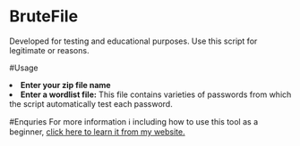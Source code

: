 # BruteFile
Developed for testing and educational purposes. Use this script for legitimate or reasons.

#Usage
<li><b>Enter your zip file name</b></li>
<li><b>Enter a wordlist file:</b> This file contains varieties of passwords from which the script automatically test each password.

#Enquries
For more information ℹ️ including how to use this tool as a beginner, <a href="">click here to learn it from my website.</a>
